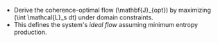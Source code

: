 * Derive the coherence-optimal flow (\mathbf{J}_{opt}) by maximizing (\int \mathcal{L}_s dt) under domain constraints.
* This defines the system's *ideal flow* assuming minimum entropy production.